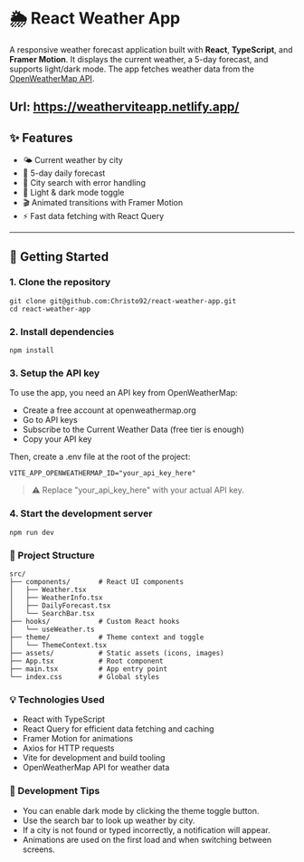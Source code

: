 # 🌦️ React Weather App

A responsive weather forecast application built with **React**, **TypeScript**, and **Framer Motion**.
It displays the current weather, a 5-day forecast, and supports light/dark mode. The app fetches weather data from the [OpenWeatherMap API](https://openweathermap.org/api).

Url: https://weatherviteapp.netlify.app/
---

## ✨ Features

- 🌤 Current weather by city
- 📆 5-day daily forecast
- 🔎 City search with error handling
- 🎨 Light & dark mode toggle
- 🎬 Animated transitions with Framer Motion
- ⚡ Fast data fetching with React Query

---

## 🚀 Getting Started

### 1. Clone the repository

```
git clone git@github.com:Christo92/react-weather-app.git
cd react-weather-app
```

### 2. Install dependencies

```
npm install
```

### 3. Setup the API key
To use the app, you need an API key from OpenWeatherMap:

- Create a free account at openweathermap.org
- Go to API keys
- Subscribe to the Current Weather Data (free tier is enough)
- Copy your API key

Then, create a .env file at the root of the project:

```
VITE_APP_OPENWEATHERMAP_ID="your_api_key_here"
```

> ⚠️ Replace "your_api_key_here" with your actual API key.

### 4. Start the development server

```
npm run dev
```

### 📁 Project Structure

```
src/
├── components/       # React UI components
│   ├── Weather.tsx
│   ├── WeatherInfo.tsx
│   ├── DailyForecast.tsx
│   └── SearchBar.tsx
├── hooks/            # Custom React hooks
│   └── useWeather.ts
├── theme/            # Theme context and toggle
│   └── ThemeContext.tsx
├── assets/           # Static assets (icons, images)
├── App.tsx           # Root component
├── main.tsx          # App entry point
└── index.css         # Global styles
```

### 💡 Technologies Used
- React with TypeScript
- React Query for efficient data fetching and caching
- Framer Motion for animations
- Axios for HTTP requests
- Vite for development and build tooling
- OpenWeatherMap API for weather data

### 🧪 Development Tips
- You can enable dark mode by clicking the theme toggle button.
- Use the search bar to look up weather by city.
- If a city is not found or typed incorrectly, a notification will appear.
- Animations are used on the first load and when switching between screens.

